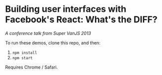 # Building user interfaces with Facebook's React: What's the DIFF?
_A conference talk from Super VanJS 2013_

To run these demos, clone this repo, and then:

1. `npm install`
2. `npm start`

Requires Chrome / Safari.
